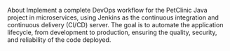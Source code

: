About
Implement a complete DevOps workflow for the PetClinic Java project in microservices, using Jenkins as the continuous integration and continuous delivery (CI/CD) server. The goal is to automate the application lifecycle, from development to production, ensuring the quality, security, and reliability of the code deployed.
